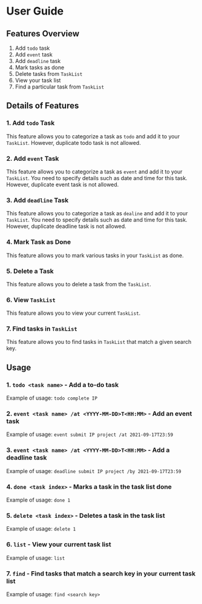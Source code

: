 # User Guide


## Features Overview 
1. Add `todo` task 
2. Add `event` task
3. Add `deadline` task 
4. Mark tasks as done 
5. Delete tasks from `TaskList`
6. View your task list
7. Find a particular task from `TaskList`

## Details of Features 

### 1. Add `todo` Task

This feature allows you to categorize a task as `todo` and add it to your `TaskList`. 
However, duplicate todo task is not allowed.

### 2. Add `event` Task

This feature allows you to categorize a task as `event` and add it to your `TaskList`. You need to specify details 
such as date and time for this task. However, duplicate event task is not allowed.


### 3. Add `deadline` Task

This feature allows you to categorize a task as `dealine` and add it to your `TaskList`. You need to specify details
such as date and time for this task. However, duplicate deadline task is not allowed.


### 4. Mark Task as Done

This feature allows you to mark various tasks in your `TaskList` as done. 

### 5. Delete a Task

This feature allows you to delete a task from the `TaskList`.

### 6. View `TaskList`

This feature allows you to view your current `TaskList`. 

### 7. Find tasks in `TaskList`

This feature allows you to find tasks in `TaskList` that match a given search key.

## Usage

### 1. `todo <task name>` - Add a to-do task

Example of usage: `todo complete IP`

### 2. `event <task name> /at <YYYY-MM-DD>T<HH:MM>` - Add an event task

Example of usage: `event submit IP project /at 2021-09-17T23:59`

### 3. `event <task name> /at <YYYY-MM-DD>T<HH:MM>` - Add a deadline task

Example of usage: `deadline submit IP project /by 2021-09-17T23:59`

### 4. `done <task index>` - Marks a task in the task list done 

Example of usage: `done 1`

### 5. `delete <task index>` - Deletes a task in the task list 

Example of usage: `delete 1`

### 6. `list` - View your current task list

Example of usage: `list`

### 7. `find` - Find tasks that match a search key in your current task list

Example of usage: `find <search key>`